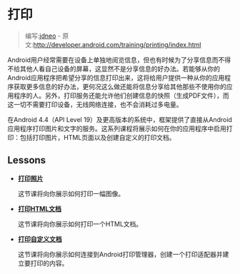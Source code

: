 # 打印

> 编写:[jdneo](https://github.com/jdneo) - 原文:<http://developer.android.com/training/printing/index.html>

Android用户经常需要在设备上单独地阅览信息，但也有时候为了分享信息而不得不给其他人看自己设备的屏幕，这显然不是分享信息的好办法。若能够从你的Android应用程序把希望分享的信息打印出来，这将给用户提供一种从你的应用程序获取更多信息的好办法，更何况这么做还能将信息分享给其他那些不使用你的应用程序的人。另外，打印服务还能允许他们创建信息的快照（生成PDF文件），而这一切不需要打印设备，无线网络连接，也不会消耗过多电量。

在Android 4.4（API Level 19）及更高版本的系统中，框架提供了直接从Android应用程序打印图片和文字的服务。这系列课程将展示如何在你的应用程序中启用打印：包括打印图片，HTML页面以及创建自定义的打印文档。

## Lessons

* [**打印照片**](photos.html)

  这节课将向你展示如何打印一幅图像。


* [**打印HTML文档**](html-docs.html)

  这节课将向你展示如何打印一个HTML文档。


* [**打印自定义文档**](custom-docs.html)

  这节课将向你展示如何连接到Android打印管理器，创建一个打印适配器并建立要打印的内容。

